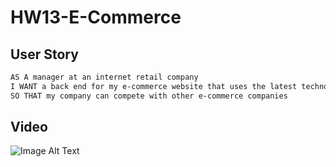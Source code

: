# HW13-E-Commerce
## User Story

```md
AS A manager at an internet retail company
I WANT a back end for my e-commerce website that uses the latest technologies
SO THAT my company can compete with other e-commerce companies
```
## Video
![Image Alt Text](./img/video1.gif)